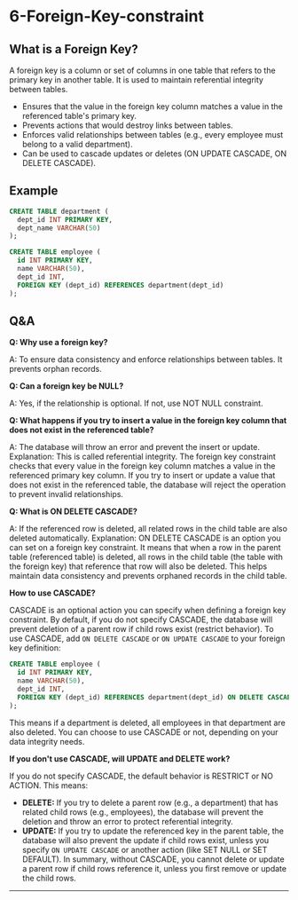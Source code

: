 # 6-Foreign-Key-constraint


## What is a Foreign Key?
A foreign key is a column or set of columns in one table that refers to the primary key in another table. It is used to maintain referential integrity between tables.

- Ensures that the value in the foreign key column matches a value in the referenced table's primary key.
- Prevents actions that would destroy links between tables.
- Enforces valid relationships between tables (e.g., every employee must belong to a valid department).
- Can be used to cascade updates or deletes (ON UPDATE CASCADE, ON DELETE CASCADE).

## Example
```sql
CREATE TABLE department (
  dept_id INT PRIMARY KEY,
  dept_name VARCHAR(50)
);

CREATE TABLE employee (
  id INT PRIMARY KEY,
  name VARCHAR(50),
  dept_id INT,
  FOREIGN KEY (dept_id) REFERENCES department(dept_id)
);
```


## Q&A
**Q: Why use a foreign key?**

A: To ensure data consistency and enforce relationships between tables. It prevents orphan records.

**Q: Can a foreign key be NULL?**

A: Yes, if the relationship is optional. If not, use NOT NULL constraint.

**Q: What happens if you try to insert a value in the foreign key column that does not exist in the referenced table?**

A: The database will throw an error and prevent the insert or update.
Explanation: This is called referential integrity. The foreign key constraint checks that every value in the foreign key column matches a value in the referenced primary key column. If you try to insert or update a value that does not exist in the referenced table, the database will reject the operation to prevent invalid relationships.

**Q: What is ON DELETE CASCADE?**

A: If the referenced row is deleted, all related rows in the child table are also deleted automatically.
Explanation: ON DELETE CASCADE is an option you can set on a foreign key constraint. It means that when a row in the parent table (referenced table) is deleted, all rows in the child table (the table with the foreign key) that reference that row will also be deleted. This helps maintain data consistency and prevents orphaned records in the child table.

**How to use CASCADE?**

CASCADE is an optional action you can specify when defining a foreign key constraint. By default, if you do not specify CASCADE, the database will prevent deletion of a parent row if child rows exist (restrict behavior). To use CASCADE, add `ON DELETE CASCADE` or `ON UPDATE CASCADE` to your foreign key definition:

```sql
CREATE TABLE employee (
  id INT PRIMARY KEY,
  name VARCHAR(50),
  dept_id INT,
  FOREIGN KEY (dept_id) REFERENCES department(dept_id) ON DELETE CASCADE
);
```
This means if a department is deleted, all employees in that department are also deleted. You can choose to use CASCADE or not, depending on your data integrity needs.

**If you don't use CASCADE, will UPDATE and DELETE work?**

If you do not specify CASCADE, the default behavior is RESTRICT or NO ACTION. This means:
- **DELETE:** If you try to delete a parent row (e.g., a department) that has related child rows (e.g., employees), the database will prevent the deletion and throw an error to protect referential integrity.
- **UPDATE:** If you try to update the referenced key in the parent table, the database will also prevent the update if child rows exist, unless you specify `ON UPDATE CASCADE` or another action (like SET NULL or SET DEFAULT).
In summary, without CASCADE, you cannot delete or update a parent row if child rows reference it, unless you first remove or update the child rows.


---

